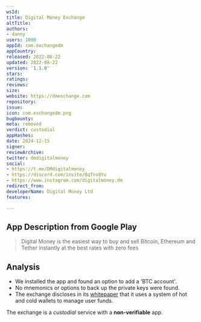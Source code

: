 ```yaml
---
wsId: 
title: Digital Money Exchange
altTitle: 
authors:
- danny
users: 1000
appId: com.exchangedm
appCountry: 
released: 2022-08-22
updated: 2022-08-22
version: '1.1.0'
stars: 
ratings: 
reviews: 
size: 
website: https://dmexchange.com
repository: 
issue: 
icon: com.exchangedm.png
bugbounty: 
meta: removed
verdict: custodial
appHashes: 
date: 2024-12-15
signer: 
reviewArchive: 
twitter: dmdigitalmoney
social:
- https://t.me/DMdigitalmoney
- https://discord.com/invite/QqTns8Yu
- https://www.instagram.com/digitalmoney.dm
redirect_from: 
developerName: Digital Money Ltd
features: 

---
```


## App Description from Google Play

> Digital Money is the easiest way to buy and sell Bitcoin, Ethereum and Tether instantly at the best rates with zero fees

## Analysis

- We installed the app and found an option to add a 'BTC account'. 
- No mnemonics or options to back up the private keys were found.
- The exchange discloses in its [whitepaper](https://dmexchange.com/doc/DMTOKENWHITEPAPER.pdf) that it uses a system of hot and cold wallets to manage user funds. 

The exchange is a *custodial* service with a **non-verifiable** app.

